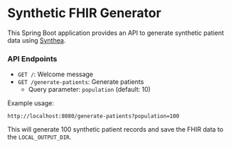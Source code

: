 # Synthetic FHIR Generator

This Spring Boot application provides an API to generate synthetic patient data using [Synthea](https://github.com/synthetichealth/synthea).

### API Endpoints

- `GET /`: Welcome message
- `GET /generate-patients`: Generate patients
  - Query parameter: `population` (default: 10)

Example usage:
```
http://localhost:8080/generate-patients?population=100
```

This will generate 100 synthetic patient records and save the FHIR data to the `LOCAL_OUTPUT_DIR`.
